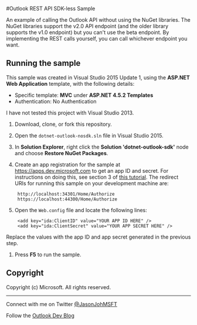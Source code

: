 #Outlook REST API SDK-less Sample

An example of calling the Outlook API without using the NuGet libraries. The NuGet libraries support the v2.0 API endpoint (and the older library supports the v1.0 endpoint) but you can't use the beta endpoint. By implementing the REST calls yourself, you can call whichever endpoint you want.

## Running the sample

This sample was created in Visual Studio 2015 Update 1, using the **ASP.NET Web Application** template, with the following details:

- Specific template: **MVC** under **ASP.NET 4.5.2 Templates**
- Authentication: No Authentication

I have not tested this project with Visual Studio 2013.

1. Download, clone, or fork this repository.
1. Open the `dotnet-outlook-nosdk.sln` file in Visual Studio 2015.
1. In **Solution Explorer**, right click the **Solution 'dotnet-outlook-sdk'** node and choose **Restore NuGet Packages**.
1. Create an app registration for the sample at https://apps.dev.microsoft.com to get an app ID and secret. For instructions on doing this, see section 3 of [this tutorial](https://dev.outlook.com/RestGettingStarted/Tutorial/dotnet). The redirect URIs for running this sample on your development machine are:

        http://localhost:34301/Home/Authorize
        https://localhost:44300/Home/Authorize

1. Open the `Web.config` file and locate the following lines:

        <add key="ida:ClientID" value="YOUR APP ID HERE" />
        <add key="ida:ClientSecret" value="YOUR APP SECRET HERE" />
        
  Replace the values with the app ID and app secret generated in the previous step.

1. Press **F5** to run the sample.

## Copyright ##

Copyright (c) Microsoft. All rights reserved.

----------
Connect with me on Twitter [@JasonJohMSFT](https://twitter.com/JasonJohMSFT)

Follow the [Outlook Dev Blog](http://blogs.msdn.com/b/exchangedev/)